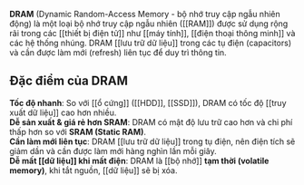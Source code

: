 **DRAM** (Dynamic Random-Access Memory - bộ nhớ truy cập ngẫu nhiên động) là một loại bộ nhớ truy cập ngẫu nhiên ([[RAM]]) được sử dụng rộng rãi trong các [[thiết bị điện tử]] như [[máy tính]], [[điện thoại thông minh]] và các hệ thống nhúng. DRAM [[lưu trữ dữ liệu]] trong các tụ điện (capacitors) và cần được làm mới (refresh) liên tục để duy trì thông tin.

## **Đặc điểm của DRAM**

**Tốc độ nhanh**: So với [[ổ cứng]] ([[HDD]], [[SSD]]), DRAM có tốc độ [[truy xuất dữ liệu]] cao hơn nhiều.  
**Dễ sản xuất & giá rẻ hơn SRAM**: DRAM có mật độ lưu trữ cao hơn và chi phí thấp hơn so với **SRAM (Static RAM)**.  
**Cần làm mới liên tục**: DRAM [[lưu trữ dữ liệu]] trong tụ điện, nên điện tích sẽ giảm dần và cần được làm mới hàng nghìn lần mỗi giây.  
**Dễ mất [[dữ liệu]] khi mất điện**: DRAM là [[bộ nhớ]] **tạm thời (volatile memory)**, khi tắt nguồn, [[dữ liệu]] sẽ bị xóa.